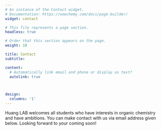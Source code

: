 ```yaml
---
# An instance of the Contact widget.
# Documentation: https://wowchemy.com/docs/page-builder/
widget: contact

# This file represents a page section.
headless: true

# Order that this section appears on the page.
weight: 10

title: Contact
subtitle:

content:
  # Automatically link email and phone or display as text?
  autolink: true
  


design:
  columns: '1'
---
```


Huang LAB welcomes all students who have interests in organic chemistry and have ambitions. You can make contact with us via email address given below. Looking forward to your coming soon!
